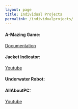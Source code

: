 ```yaml
---
layout: page
title: Individual Projects
permalink: /individualprojects/
---
```


#### A-Mazing Game: 
[Documentation](https://martin5009.github.io/amazing_game/design/)

#### Jacket Indicator:
[Youtube](https://www.youtube.com/watch?v=NSoUq3j5nXU&ab_channel=CeciliaLi)

#### Underwater Robot:


#### AllAboutPC:
[Youtube](https://www.youtube.com/watch?v=Fm7WJDabT0c&ab_channel=CeciliaLi)
